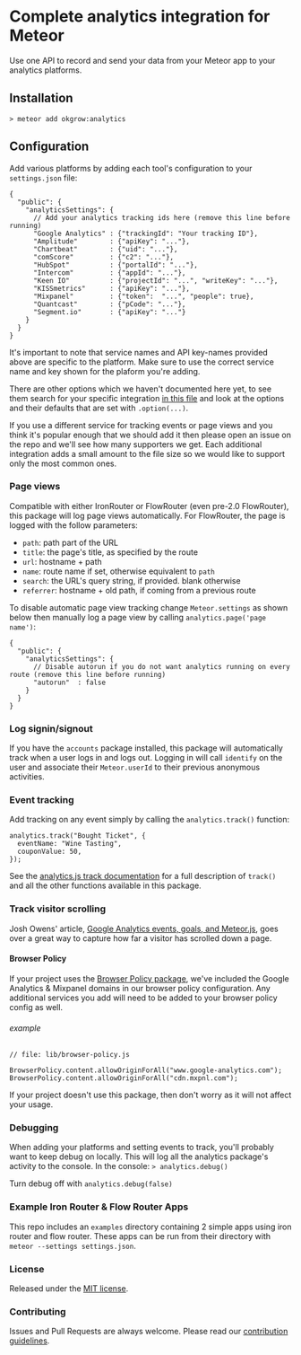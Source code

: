 # Complete analytics integration for Meteor
Use one API to record and send your data from your Meteor app to your analytics platforms.

## Installation

`> meteor add okgrow:analytics`

## Configuration

Add various platforms by adding each tool's configuration to your `settings.json` file:

```
{
  "public": {
    "analyticsSettings": {
      // Add your analytics tracking ids here (remove this line before running)
      "Google Analytics" : {"trackingId": "Your tracking ID"},
      "Amplitude"        : {"apiKey": "..."},
      "Chartbeat"        : {"uid": "..."},
      "comScore"         : {"c2": "..."},
      "HubSpot"          : {"portalId": "..."},
      "Intercom"         : {"appId": "..."},
      "Keen IO"          : {"projectId": "...", "writeKey": "..."},
      "KISSmetrics"      : {"apiKey": "..."},
      "Mixpanel"         : {"token":  "...", "people": true},
      "Quantcast"        : {"pCode": "..."},
      "Segment.io"       : {"apiKey": "..."}
    }
  }
}
```

It's important to note that service names and API key-names provided above are specific to the platform. Make sure to use the correct service name and key shown for the plaform you're adding.

There are other options which we haven't documented here yet, to see them search for your specific integration [in this file](https://github.com/okgrow/analytics.js/blob/okgrow-supported-integrations/analytics.js) and look at the options and their defaults that are set with `.option(...)`.

If you use a different service for tracking events or page views and you think it's popular enough that we should add it then please open an issue on the repo and we'll see how many supporters we get. Each additional integration adds a small amount to the file size so we would like to support only the most common ones.

### Page views

Compatible with either IronRouter or FlowRouter (even pre-2.0 FlowRouter),
this package will log page views automatically. For FlowRouter, the page is
logged with the follow parameters:

 * `path`: path part of the URL
 * `title`: the page's title, as specified by the route
 * `url`: hostname + path
 * `name`: route name if set, otherwise equivalent to `path`
 * `search`: the URL's query string, if provided. blank otherwise
 * `referrer`: hostname + old path, if coming from a previous route

To disable automatic page view tracking change `Meteor.settings` as shown below then manually log a page view by calling `analytics.page('page name')`:

```
{
  "public": {
    "analyticsSettings": {
      // Disable autorun if you do not want analytics running on every route (remove this line before running)
      "autorun"  : false
    }
  }
}
```

### Log signin/signout

If you have the `accounts` package installed, this package will automatically track when a user logs in and logs out. Logging in will call `identify` on the user and associate their `Meteor.userId` to their previous anonymous activities.

### Event tracking

Add tracking on any event simply by calling the `analytics.track()` function:

```
analytics.track("Bought Ticket", {
  eventName: "Wine Tasting",
  couponValue: 50,
});
```

See the [analytics.js track documentation](https://segment.com/docs/libraries/analytics.js/#track) for a full description of `track()` and all the other functions available in this package.

### Track visitor scrolling

Josh Owens' article, [Google Analytics events, goals, and Meteor.js](http://joshowens.me/google-analytics-events-goals-and-meteor-js/), goes over a great way to capture how far a visitor has scrolled down a page.

#### Browser Policy

If your project uses the [Browser Policy package](https://atmospherejs.com/meteor/browser-policy), we've included the Google Analytics & Mixpanel domains in our browser policy configuration. Any additional services you add will need to be added to your browser policy config as well.

###### example
```
// file: lib/browser-policy.js

BrowserPolicy.content.allowOriginForAll("www.google-analytics.com");
BrowserPolicy.content.allowOriginForAll("cdn.mxpnl.com");
```

If your project doesn't use this package, then don't worry as it will not affect your usage.

### Debugging

When adding your platforms and setting events to track, you'll probably want to keep debug on locally. This will log all the analytics package's activity to the console.
In the console:
`> analytics.debug()`

Turn debug off with `analytics.debug(false)`

### Example Iron Router & Flow Router Apps

This repo includes an `examples` directory containing 2 simple apps using iron router and flow router.
These apps can be run from their directory with `meteor --settings settings.json`.

### License

Released under the [MIT license](https://github.com/okgrow/analytics/blob/master/License.md).

### Contributing

Issues and Pull Requests are always welcome. Please read our [contribution guidelines](https://github.com/okgrow/guides/blob/master/contributing.md).
